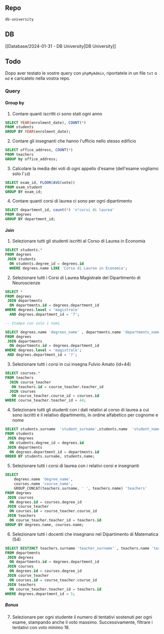 ## Repo

`db-university`

## DB

[[Database/2024-01-31 - DB University|DB University]]

## Todo

Dopo aver testato le vostre query con `phpMyAdmin`, riportatele in un file `txt` o `md` e caricatelo nella vostra repo.

### Query

#### Group by

1. Contare quanti iscritti ci sono stati ogni anno

```sql
SELECT YEAR(enrolment_date), COUNT(*)
FROM students
GROUP BY YEAR(enrolment_date);
```

2. Contare gli insegnanti che hanno l'ufficio nello stesso edificio

```sql
SELECT office_address, COUNT(*)
FROM teachers
GROUP by office_address;
```

3. Calcolare la media dei voti di ogni appello d'esame (dell'esame vogliamo solo l'`id`)

```sql
SELECT exam_id, FLOOR(AVG(vote))
FROM exam_student
GROUP BY exam_id;
```

4. Contare quanti corsi di laurea ci sono per ogni dipartimento

```sql
SELECT department_id, count(*) 'n°corsi di laurea'
FROM degrees
GROUP BY department_id;
```

#### Join

1. Selezionare tutti gli studenti iscritti al Corso di Laurea in Economia

```sql
SELECT students.*
FROM degrees
 JOIN students
  ON students.degree_id = degrees.id
  WHERE degrees.name LIKE 'Corso di Laurea in Economia';
```

2. Selezionare tutti i Corsi di Laurea Magistrale del Dipartimento di Neuroscienze

```sql
SELECT *
FROM degrees
 JOIN departments
  ON departments.id = degrees.department_id
WHERE degrees.level = 'magistrale'
  AND degrees.department_id = '7';

-- Stampa con solo i nomi

SELECT degrees.name 'degrees_name' , departments.name 'departments_name'
FROM degrees
 JOIN departments
  ON departments.id = degrees.department_id
WHERE degrees.level = 'magistrale';
 AND degrees.department_id = '7';

```

3. Selezionare tutti i corsi in cui insegna Fulvio Amato (id=44)

```sql
SELECT courses.*
FROM teachers
  JOIN course_teacher
   ON teachers.id = course_teacher.teacher_id
  JOIN courses
   ON course_teacher.course_id = courses.id
WHERE course_teacher.teacher_id = 44;
```

4. Selezionare tutti gli studenti con i dati relativi al corso di laurea a cui sono iscritti e il relativo dipartimento, in ordine alfabetico per cognome e nome

```sql
SELECT students.surname  'student_surname',students.name  'student_name', degrees.name 'degree_name', departments.name 'department_name'
FROM students
 JOIN degrees
  ON students.degree_id = degrees.id
 JOIN departments
  ON degrees.department_id = departments.id
ORDER BY students.surname, students.name;
```

5. Selezionare tutti i corsi di laurea con i relativi corsi e insegnanti

```sql
SELECT
    degrees.name 'degree_name',
    courses.name 'course_name',
    GROUP_CONCAT(teachers.surname, ' ', teachers.name) 'teachers'
FROM degrees
 JOIN courses
  ON degrees.id = courses.degree_id
 JOIN course_teacher
  ON courses.id = course_teacher.course_id
 JOIN teachers
  ON course_teacher.teacher_id = teachers.id
GROUP BY degrees.name, courses.name;
```

6. Selezionare tutti i docenti che insegnano nel Dipartimento di Matematica (54)

```sql
SELECT DISTINCT teachers.surname 'teacher_surname' , teachers.name 'teacher_name'
FROM departments
 JOIN degrees
  ON departments.id = degrees.department_id
 JOIN courses
  ON degrees.id = courses.degree_id
 JOIN course_teacher
  ON courses.id = course_teacher.course_id
 JOIN teachers
  ON course_teacher.teacher_id = teachers.id
WHERE degrees.department_id = 5;
```

##### Bonus

7. Selezionare per ogni studente il numero di tentativi sostenuti per ogni esame, stampando anche il voto massimo. Successivamente, filtrare i tentativi con voto minimo 18.

```sql

```
